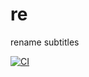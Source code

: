 # re
rename subtitles

[![CI](https://github.com/zrma/re/actions/workflows/ci.yml/badge.svg)](https://github.com/zrma/re/actions/workflows/ci.yml)
